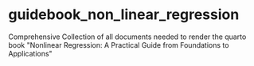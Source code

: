 # guidebook_non_linear_regression
Comprehensive Collection of all documents needed to render the quarto book "Nonlinear Regression: A Practical Guide from Foundations to Applications"
